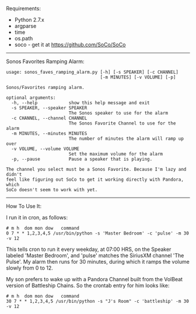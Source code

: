 Requirements:

* Python 2.7.x
 * argparse
 * time
 * os.path
 * soco - get it at https://github.com/SoCo/SoCo

----
Sonos Favorites Ramping Alarm:
    
    usage: sonos_faves_ramping_alarm.py [-h] [-s SPEAKER] [-c CHANNEL]
                                        [-m MINUTES] [-v VOLUME] [-p]
    
    Sonos/Favorites ramping alarm.
    
    optional arguments:
      -h, --help            show this help message and exit
      -s SPEAKER, --speaker SPEAKER
                            The Sonos speaker to use for the alarm
      -c CHANNEL, --channel CHANNEL
                            The Sonos Favorite Channel to use for the alarm
      -m MINUTES, --minutes MINUTES
                            The number of minutes the alarm will ramp up over
      -v VOLUME, --volume VOLUME
                            Set the maximum volume for the alarm
      -p, --pause           Pause a speaker that is playing.
    
    The channel you select must be a Sonos Favorite. Because I'm lazy and didn't
    feel like figuring out SoCo to get it working directly with Pandora, which
    SoCo doesn't seem to work with yet.

----

How To Use It:

I run it in cron, as follows:

    # m h  dom mon dow   command
    0 7 * * 1,2,3,4,5 /usr/bin/python -s 'Master Bedroom' -c 'pulse' -m 30 -v 12

This tells cron to run it every weekday, at 07:00 HRS, on the Speaker labeled
'Master Bedroom', and 'pulse' matches the SiriusXM channel 'The Pulse'.  My alarm
then runs for 30 minutes, during which it ramps the volume slowly from 0 to 12.

My son prefers to wake up with a Pandora Channel built from the VolBeat version
of Battleship Chains.  So the crontab entry for him looks like:

    # m h  dom mon dow   command
    30 7 * * 1,2,3,4,5 /usr/bin/python -s "J's Room" -c 'battleship' -m 30 -v 12

